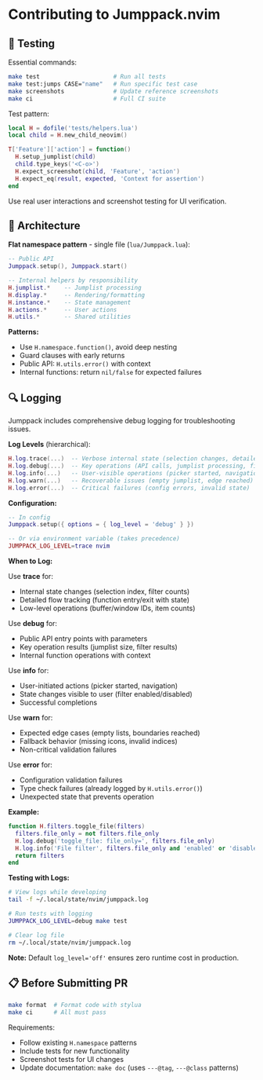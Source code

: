 # Contributing to Jumppack.nvim

## 🧪 Testing

Essential commands:
```bash
make test                     # Run all tests
make test:jumps CASE="name"   # Run specific test case
make screenshots              # Update reference screenshots
make ci                       # Full CI suite
```

Test pattern:
```lua
local H = dofile('tests/helpers.lua')
local child = H.new_child_neovim()

T['Feature']['action'] = function()
  H.setup_jumplist(child)
  child.type_keys('<C-o>')
  H.expect_screenshot(child, 'Feature', 'action')
  H.expect_eq(result, expected, 'Context for assertion')
end
```

Use real user interactions and screenshot testing for UI verification.

## 📝 Architecture

**Flat namespace pattern** - single file (`lua/Jumppack.lua`):
```lua
-- Public API
Jumppack.setup(), Jumppack.start()

-- Internal helpers by responsibility
H.jumplist.*    -- Jumplist processing
H.display.*     -- Rendering/formatting
H.instance.*    -- State management
H.actions.*     -- User actions
H.utils.*       -- Shared utilities
```

**Patterns:**
- Use `H.namespace.function()`, avoid deep nesting
- Guard clauses with early returns
- Public API: `H.utils.error()` with context
- Internal functions: return `nil/false` for expected failures

## 🔍 Logging

Jumppack includes comprehensive debug logging for troubleshooting issues.

**Log Levels** (hierarchical):
```lua
H.log.trace(...)  -- Verbose internal state (selection changes, detailed flow)
H.log.debug(...)  -- Key operations (API calls, jumplist processing, filters)
H.log.info(...)   -- User-visible operations (picker started, navigation)
H.log.warn(...)   -- Recoverable issues (empty jumplist, edge reached)
H.log.error(...)  -- Critical failures (config errors, invalid state)
```

**Configuration:**
```lua
-- In config
Jumppack.setup({ options = { log_level = 'debug' } })

-- Or via environment variable (takes precedence)
JUMPPACK_LOG_LEVEL=trace nvim
```

**When to Log:**

Use **trace** for:
- Internal state changes (selection index, filter counts)
- Detailed flow tracking (function entry/exit with state)
- Low-level operations (buffer/window IDs, item counts)

Use **debug** for:
- Public API entry points with parameters
- Key operation results (jumplist size, filter results)
- Internal function operations with context

Use **info** for:
- User-initiated actions (picker started, navigation)
- State changes visible to user (filter enabled/disabled)
- Successful completions

Use **warn** for:
- Expected edge cases (empty lists, boundaries reached)
- Fallback behavior (missing icons, invalid indices)
- Non-critical validation failures

Use **error** for:
- Configuration validation failures
- Type check failures (already logged by `H.utils.error()`)
- Unexpected state that prevents operation

**Example:**
```lua
function H.filters.toggle_file(filters)
  filters.file_only = not filters.file_only
  H.log.debug('toggle_file: file_only=', filters.file_only)
  H.log.info('File filter', filters.file_only and 'enabled' or 'disabled')
  return filters
end
```

**Testing with Logs:**
```bash
# View logs while developing
tail -f ~/.local/state/nvim/jumppack.log

# Run tests with logging
JUMPPACK_LOG_LEVEL=debug make test

# Clear log file
rm ~/.local/state/nvim/jumppack.log
```

**Note:** Default `log_level='off'` ensures zero runtime cost in production.

## 📋 Before Submitting PR

```bash
make format  # Format code with stylua
make ci      # All must pass
```

Requirements:
- Follow existing `H.namespace` patterns
- Include tests for new functionality
- Screenshot tests for UI changes
- Update documentation: `make doc` (uses `---@tag`, `---@class` patterns)
